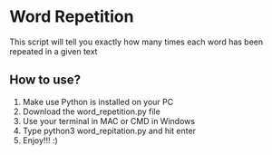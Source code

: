 <h1>Word Repetition</h1>
<p>This script will tell you exactly how many times each word has been repeated in a given text</p>

<h2>How to use?</h2>
<ol>
<li>Make use Python is installed on your PC</li>
<li>Download the word_repetition.py file</li>  
<li>Use your terminal in MAC or CMD in Windows</li>
<li>Type python3 word_repitation.py and hit enter </li>
<li>Enjoy!!! :)</li>  

</ol>
